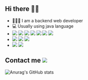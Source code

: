 ## Hi there 👋🏻 

- 👩🏻‍💼   I am a backend web developer
- 💻   Usually using java language
-   <img src="https://img.shields.io/badge/Java-007396?style=flat-square&logo=Java&logoColor=white"/>
    <img src="https://img.shields.io/badge/Javascript-ffb13b?style=flat-square&logo=javascript&logoColor=white"/>
    <img src="https://img.shields.io/badge/Python-3766AB?style=flat-square&logo=Python&logoColor=white"/>
    <img src="https://img.shields.io/badge/Kotlin-0095D5?style=flat-square&logo=kotlin&logoColor=white"/>
    <img src="https://img.shields.io/badge/HTML-E34F26?style=flat-square&logo=html5&logoColor=white"/>
    <img src="https://img.shields.io/badge/JSP-007396?style=flat-square&logo=java&logoColor=white"/>
    <img src="https://img.shields.io/badge/CSS-1572B6?style=flat-square&logo=css3&logoColor=white"/>
-   <img src="https://img.shields.io/badge/Spring-6DB33F?style=flat-square&logo=Spring&logoColor=white"/>
    <img src="https://img.shields.io/badge/Node-339933?style=flat-square&logo=node.js&logoColor=white"/>
    <img src="https://img.shields.io/badge/React-61DAFB?style=flat-square&logo=react&logoColor=white"/>
-   <img src="https://img.shields.io/badge/OracleDB-E34F26?style=flat-square&logo=oracle&logoColor=white"/>
    <img src="https://img.shields.io/badge/Mysql-E6B91E?style=flat-square&logo=MySql&logoColor=white"/>
## Contact me  [![](https://img.shields.io/badge/Gmail-E34F26?style=flat-square&logo=Gmail&logoColor=white&link=mailto:ahns0206@gmail.com)](mailto:ahns0206@gmail.com)

![Anurag's GitHub stats](https://github-readme-stats.vercel.app/api?username=ahns0206&theme=slateorange&show_icons=true&hide=contribs,prs)


<!-- <img 
    src="https://github-readme-stats.vercel.app/api?username=ahns0206&hide=stars,contribs&count_private=true&show_icons=true"
    style="height: auto; margin-left: 20px; margin-right: 20px; padding: 10px;"/> -->

<!-- [![Anurag's GitHub stats](https://github-readme-stats.vercel.app/api?username=ahns0206&&show_icons=true&theme=darcula)] -->
<!-- 
<a href="https://hits.seeyoufarm.com"><img src="https://hits.seeyoufarm.com/api/count/incr/badge.svg?url=https%3A%2F%2Fgithub.com%2Fahns0206%2Fhit-counter&count_bg=%2339A4E8&title_bg=%23161515&icon=github.svg&icon_color=%23F4EEEE&title=hits&edge_flat=false"/></a> -->

<!-- ## 👩🏻‍💻 Tech Stack 

<p align="center">
    <img src="https://img.shields.io/badge/Java-007396?style=flat-square&logo=Java&logoColor=white"/>
    <img src="https://img.shields.io/badge/Javascript-ffb13b?style=flat-square&logo=javascript&logoColor=white"/>
    <img src="https://img.shields.io/badge/Python-3766AB?style=flat-square&logo=Python&logoColor=white"/>
    <img src="https://img.shields.io/badge/Kotlin-0095D5?style=flat-square&logo=kotlin&logoColor=white"/>
    <img src="https://img.shields.io/badge/HTML-E34F26?style=flat-square&logo=html5&logoColor=white"/>
    <img src="https://img.shields.io/badge/CSS-1572B6?style=flat-square&logo=css3&logoColor=white"/>
</p>

<p align="center">
    <img src="https://img.shields.io/badge/Spring-6DB33F?style=flat-square&logo=Spring&logoColor=white"/>
    <img src="https://img.shields.io/badge/JSP-007396?style=flat-square&logo=java&logoColor=white"/>
    <img src="https://img.shields.io/badge/Node-339933?style=flat-square&logo=node.js&logoColor=white"/>
    <img src="https://img.shields.io/badge/React-61DAFB?style=flat-square&logo=react&logoColor=white"/>
</p>

<p align="center">
    <img src="https://img.shields.io/badge/OracleDB-F80000?style=flat-square&logo=oracle&logoColor=white"/>
    <img src="https://img.shields.io/badge/Mysql-E6B91E?style=flat-square&logo=MySql&logoColor=white"/>
</p>

<p align="center">    
    <img src="https://img.shields.io/badge/aws-333664?style=flat-square&logo=amazon-aws&logoColor=white"/>
</p>

## 🙋🏻‍♀️ Contact me

<div align="center">
    <a href="mailto:ahns0206@gmail.com">
        <img 
            src="https://img.shields.io/badge/Gmail-D14836?style=for-the-badge&logo=gmail&logoColor=white&link=ahns0206@gmail.com"
            style="height: auto; margin-left: 20px; margin-right: 20px; padding: 10px;"/>
    </a>
</div> -->

<!--
**ahns0206/ahns0206** is a ✨ _special_ ✨ repository because its `README.md` (this file) appears on your GitHub profile.

Here are some ideas to get you started:

- 🔭 I’m currently working on ...
- 🌱 I’m currently learning ...
- 👯 I’m looking to collaborate on ...
- 🤔 I’m looking for help with ...
- 💬 Ask me about ...
- 📫 How to reach me: ...
- 😄 Pronouns: ...
- ⚡ Fun fact: ...
-->
